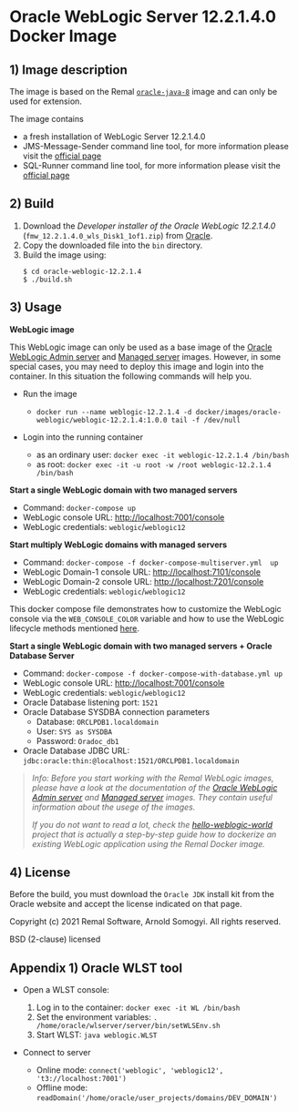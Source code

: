 # Oracle WebLogic Server 12.2.1.4.0 Docker Image

## 1) Image description
The image is based on the Remal [`oracle-java-8`](../../java/oracle-java-8) image and can only be used for extension.

The image contains
* a fresh installation of WebLogic Server 12.2.1.4.0
* JMS-Message-Sender command line tool, for more information please visit the [official page](https://github.com/zappee/jms-message-sender)
* SQL-Runner command line tool, for more information please visit the [official page](https://github.com/zappee/sql-runner)

## 2) Build
1. Download the _Developer installer of the Oracle WebLogic 12.2.1.4.0_ (`fmw_12.2.1.4.0_wls_Disk1_1of1.zip`) from [Oracle](https://download.oracle.com/otn/nt/middleware/12c/122140/fmw_12.2.1.4.0_wls_Disk1_1of1.zip).
1. Copy the downloaded file into the `bin` directory.
1. Build the image using:
    ~~~
    $ cd oracle-weblogic-12.2.1.4
    $ ./build.sh
    ~~~

## 3) Usage
__WebLogic image__

This WebLogic image can only be used as a base image of the [Oracle WebLogic Admin server](../oracle-weblogic-12.2.1.4-admin-server) and [Managed server](../oracle-weblogic-12.2.1.4-managed-server) images.
However, in some special cases, you may need to deploy this image and login into the container.
In this situation the following commands will help you.

* Run the image
  * `docker run --name weblogic-12.2.1.4 -d docker/images/oracle-weblogic/weblogic-12.2.1.4:1.0.0 tail -f /dev/null`


* Login into the running container
   * as an ordinary user: `docker exec -it weblogic-12.2.1.4 /bin/bash`
   * as root: `docker exec -it -u root -w /root weblogic-12.2.1.4 /bin/bash`

__Start a single WebLogic domain with two managed servers__
* Command: `docker-compose up`
* WebLogic console URL: [http://localhost:7001/console](http://localhost:7001/console)
* WebLogic credentials: `weblogic`/`weblogic12`

__Start multiply WebLogic domains with managed servers__
* Command: `docker-compose -f docker-compose-multiserver.yml  up`
* WebLogic Domain-1 console URL: [http://localhost:7101/console](http://localhost:7101/console)
* WebLogic Domain-2 console URL: [http://localhost:7201/console](http://localhost:7201/console)
* WebLogic credentials: `weblogic`/`weblogic12`

This docker compose file demonstrates how to customize the WebLogic console via the `WEB_CONSOLE_COLOR` variable and how to use the WebLogic lifecycle methods mentioned [here](../oracle-weblogic-12.2.1.4-admin-server).

__Start a single WebLogic domain with two managed servers + Oracle Database Server__
* Command: `docker-compose -f docker-compose-with-database.yml up`
* WebLogic console URL: [http://localhost:7001/console](http://localhost:7001/console)
* WebLogic credentials: `weblogic`/`weblogic12`
* Oracle Database listening port: `1521`
* Oracle Database SYSDBA connection parameters
  * Database: `ORCLPDB1.localdomain`
  * User: `SYS as SYSDBA`
  * Password: `Oradoc_db1`
* Oracle Database JDBC URL: `jdbc:oracle:thin:@localhost:1521/ORCLPDB1.localdomain`

> _Info: Before you start working with the Remal WebLogic images, please have a look at the documentation of the [Oracle WebLogic Admin server](../oracle-weblogic-12.2.1.4-admin-server) and [Managed server](../oracle-weblogic-12.2.1.4-managed-server) images._
> _They contain useful information about the usege of the images._
> 
> _If you do not want to read a lot, check the [hello-weblogic-world](../hello-weblogic-world) project that is actually a step-by-step guide how to dockerize an existing WebLogic application using the Remal Docker image._

## 4) License
Before the build, you must download the `Oracle JDK` install kit from the Oracle website and accept the license indicated on that page.

Copyright (c) 2021 Remal Software, Arnold Somogyi. All rights reserved.

BSD (2-clause) licensed

## Appendix 1) Oracle WLST tool
* Open a WLST console:
   1. Log in to the container: `docker exec -it WL /bin/bash`
   1. Set the environment variables: `. /home/oracle/wlserver/server/bin/setWLSEnv.sh`
   1. Start WLST: `java weblogic.WLST` 

* Connect to server
   * Online mode: `connect('weblogic', 'weblogic12', 't3://localhost:7001')`
   * Offline mode: `readDomain('/home/oracle/user_projects/domains/DEV_DOMAIN')`
